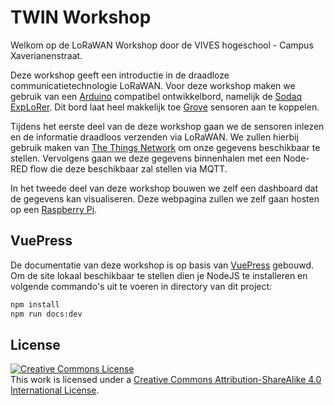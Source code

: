 # TWIN Workshop

Welkom op de LoRaWAN Workshop door de VIVES hogeschool - Campus Xaverianenstraat.

Deze workshop geeft een introductie in de draadloze communicatietechnologie LoRaWAN. Voor deze workshop maken we gebruik van een [Arduino](https://www.arduino.cc/) compatibel ontwikkelbord, namelijk de [Sodaq ExpLoRer](https://shop.sodaq.com/explorer.html). Dit bord laat heel makkelijk toe [Grove](http://wiki.seeedstudio.com/Grove/) sensoren aan te koppelen.

Tijdens het eerste deel van de deze workshop gaan we de sensoren inlezen en de informatie draadloos verzenden via LoRaWAN. We zullen hierbij gebruik maken van [The Things Network](https://www.thethingsnetwork.org/) om onze gegevens beschikbaar te stellen. Vervolgens gaan we deze gegevens binnenhalen met een Node-RED flow die deze beschikbaar zal stellen via MQTT.

In het tweede deel van deze workshop bouwen we zelf een dashboard dat de gegevens kan visualiseren. Deze webpagina zullen we zelf gaan hosten op een [Raspberry Pi](https://www.raspberrypi.org/).

## VuePress

De documentatie van deze workshop is op basis van [VuePress](https://v2.vuepress.vuejs.org/) gebouwd. Om de site lokaal beschikbaar te stellen dien je NodeJS te installeren en volgende commando's uit te voeren in directory van dit project:

```bash
npm install
npm run docs:dev
```

## License

<a rel="license" href="http://creativecommons.org/licenses/by-sa/4.0/"><img alt="Creative Commons License" style="border-width:0" src="https://i.creativecommons.org/l/by-sa/4.0/88x31.png" /></a><br />This work is licensed under a <a rel="license" href="http://creativecommons.org/licenses/by-sa/4.0/">Creative Commons Attribution-ShareAlike 4.0 International License</a>.
